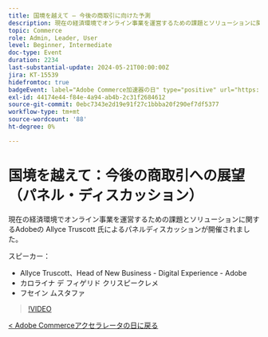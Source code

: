 ```yaml
---
title: 国境を越えて – 今後の商取引に向けた予測
description: 現在の経済環境でオンライン事業を運営するための課題とソリューションに関するAdobeの Allyce Truscott 氏によるパネルディスカッションが開催されました。
topic: Commerce
role: Admin, Leader, User
level: Beginner, Intermediate
doc-type: Event
duration: 2234
last-substantial-update: 2024-05-21T00:00:00Z
jira: KT-15539
hidefromtoc: true
badgeEvent: label="Adobe Commerce加速器の日" type="positive" url="https://experienceleague.adobe.com/ja/docs/events/apac-commerce-recordings/2024/overview"
exl-id: 44174e44-f84e-4a94-ab4b-2c31f2684612
source-git-commit: 0ebc7343e2d19e91f27c1bbba20f290ef7df5377
workflow-type: tm+mt
source-wordcount: '88'
ht-degree: 0%

---
```


# 国境を越えて：今後の商取引への展望（パネル・ディスカッション）

現在の経済環境でオンライン事業を運営するための課題とソリューションに関するAdobeの Allyce Truscott 氏によるパネルディスカッションが開催されました。

スピーカー：

+ Allyce Truscott、Head of New Business - Digital Experience - Adobe
+ カロライナ デ フィゲリド クリスピークレメ
+ フセイン ムスタファ

>[!VIDEO](https://video.tv.adobe.com/v/3457231/?learn=on&captions=jpn)

[&lt; Adobe Commerceアクセラレータの日に戻る](./overview.md)
